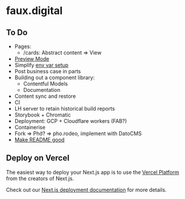 # faux.digital

## To Do

- Pages:
  - /cards: Abstract content => View
- [Preview Mode](https://nextjs.org/docs/advanced-features/preview-mode)
- Simplify [env var setup](https://nextjs.org/docs/api-reference/next.config.js/environment-variables)
- Post business case in parts
- Building out a component library:
  - Contentful Models
  - Documentation
- Content sync and restore
- CI
- LH server to retain historical build reports
- Storybook + Chromatic
- Deployment: GCP + Cloudflare workers (FAB?)
- Containerise
- Fork => Phở? => pho.rodeo, implement with DatoCMS
- [Make README good](https://www.makeareadme.com/)

## Deploy on Vercel

The easiest way to deploy your Next.js app is to use the [Vercel Platform](https://vercel.com/import?utm_medium=default-template&filter=next.js&utm_source=create-next-app&utm_campaign=create-next-app-readme) from the creators of Next.js.

Check out our [Next.js deployment documentation](https://nextjs.org/docs/deployment) for more details.
